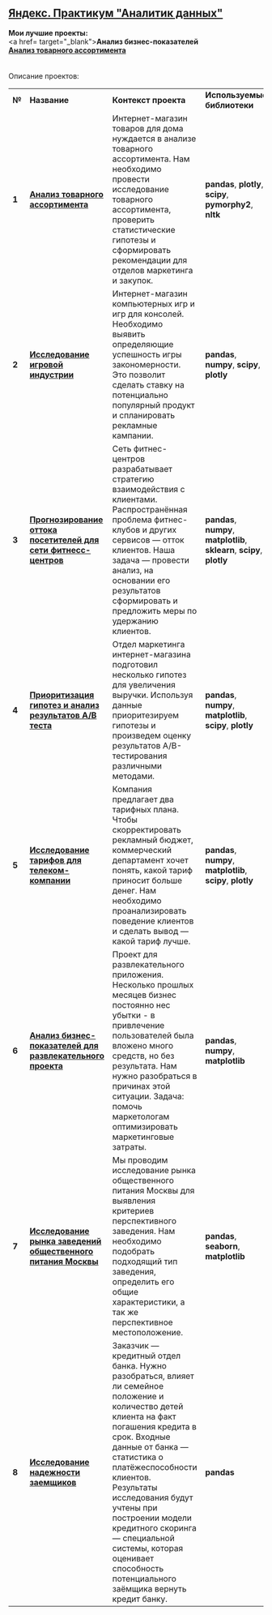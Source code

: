 ## <a href="https://praktikum.yandex.ru/data-analyst/" target="_blank"><b>Яндекс. Практикум "Аналитик данных"</b></a>


<b>Мои лучшие проекты:</b><br/>
<a href= target="_blank"><b>Анализ бизнес-показателей</b></a><br/>
<a href=https://nbviewer.org/github/IvanMirosh/Portfolio/blob/main/%D0%90%D0%BD%D0%B0%D0%BB%D0%B8%D0%B7%20%D1%82%D0%BE%D0%B2%D0%B0%D1%80%D0%BD%D0%BE%D0%B3%D0%BE%20%D0%B0%D1%81%D1%81%D0%BE%D1%80%D1%82%D0%B8%D0%BC%D0%B5%D0%BD%D1%82%D0%B0/%D0%90%D0%BD%D0%B0%D0%BB%D0%B8%D0%B7%20%D1%82%D0%BE%D0%B2%D0%B0%D1%80%D0%BD%D0%BE%D0%B3%D0%BE%20%D0%B0%D1%81%D1%81%D0%BE%D1%80%D1%82%D0%B8%D0%BC%D0%B5%D0%BD%D1%82%D0%B0.ipynb target="_blank"><b>Анализ товарного ассортимента</b></a>
<br/><br/><br/>
Описание проектов:

<table>
<tr>
<td><b>№</b></td>
<td><b>Название</b></td>
<td><b>Контекст проекта</b></td>
<td><b>Используемые библиотеки</b></td>
<tr>
<td><b>1</b></td>
<td><a href=https://nbviewer.org/github/IvanMirosh/Portfolio/blob/main/%D0%90%D0%BD%D0%B0%D0%BB%D0%B8%D0%B7%20%D1%82%D0%BE%D0%B2%D0%B0%D1%80%D0%BD%D0%BE%D0%B3%D0%BE%20%D0%B0%D1%81%D1%81%D0%BE%D1%80%D1%82%D0%B8%D0%BC%D0%B5%D0%BD%D1%82%D0%B0/%D0%90%D0%BD%D0%B0%D0%BB%D0%B8%D0%B7%20%D1%82%D0%BE%D0%B2%D0%B0%D1%80%D0%BD%D0%BE%D0%B3%D0%BE%20%D0%B0%D1%81%D1%81%D0%BE%D1%80%D1%82%D0%B8%D0%BC%D0%B5%D0%BD%D1%82%D0%B0.ipynb target="_blank"><b>Анализ товарного ассортимента</b></a></td>
<td>Интернет-магазин товаров для дома нуждается в анализе товарного ассортимента. Нам необходимо провести исследование товарного ассортимента, проверить статистические гипотезы и сформировать рекомендации для отделов маркетинга и закупок. </td>
<td><b>pandas</b>, <b>plotly</b>, <b>scipy</b>, <b>pymorphy2</b>, <b>nltk</b></td>
<tr>
<td> <b>2</b></td>
<td><a href=https://nbviewer.org/github/IvanMirosh/Portfolio/blob/main/%D0%98%D1%81%D1%81%D0%BB%D0%B5%D0%B4%D0%BE%D0%B2%D0%B0%D0%BD%D0%B8%D0%B5%20%D0%B8%D0%B3%D1%80%D0%BE%D0%B2%D0%BE%D0%B9%20%D0%B8%D0%BD%D0%B4%D1%83%D1%81%D1%82%D1%80%D0%B8%D0%B8/%D0%90%D0%BD%D0%B0%D0%BB%D0%B8%D0%B7%20%D0%B8%D0%B3%D1%80%D0%BE%D0%B2%D0%BE%D0%B3%D0%BE%20%D1%80%D1%8B%D0%BD%D0%BA%D0%B0.ipynb target="_blank"><b>Исследование игровой индустрии</b></a></td>
<td>Интернет-магазин компьютерных игр и игр для консолей. Необходимо выявить определяющие успешность игры закономерности. Это позволит сделать ставку на потенциально популярный продукт и спланировать рекламные кампании. </td>
<td><b>pandas</b>, <b>numpy</b>, <b>scipy</b>, <b>plotly</b></td>
<tr>
<td> <b>3</b></td>
<td><a href= target="_blank"><b>Прогнозирование оттока посетителей для сети фитнесс-центров</b></a></td>
<td>Сеть фитнес-центров разрабатывает стратегию взаимодействия с клиентами. Распространённая проблема фитнес-клубов и других сервисов — отток клиентов.
Наша задача — провести анализ, на основании его результатов сформировать и предложить меры по удержанию клиентов.</td>
<td><b>pandas</b>, <b>numpy</b>, <b>matplotlib</b>, <b>sklearn</b>, <b>scipy</b>, <b>plotly</b></td>
<tr>
<td> <b>4</b></td>
<td><a href= target="_blank"><b>Приоритизация гипотез и анализ результатов А/В теста</b></td>
<td>Отдел маркетинга интернет-магазина подготовил несколько гипотез для увеличения выручки. Используя данные приоритезируем гипотезы и произведем оценку результатов A/B-тестирования различными методами.</td>
<td><b>pandas</b>, <b>numpy</b>, <b>matplotlib</b>, <b>scipy</b>, <b>plotly</b></td>
<tr>
<td> <b>5</b></td>
<td><a href=https://nbviewer.org/github/IvanMirosh/Portfolio/blob/main/%D0%98%D1%81%D1%81%D0%BB%D0%B5%D0%B4%D0%BE%D0%B2%D0%B0%D0%BD%D0%B8%D0%B5%20%D1%82%D0%B0%D1%80%D0%B8%D1%84%D0%BE%D0%B2%20%D0%B4%D0%BB%D1%8F%20%D1%82%D0%B5%D0%BB%D0%B5%D0%BA%D0%BE%D0%BC-%D0%BA%D0%BE%D0%BC%D0%BF%D0%B0%D0%BD%D0%B8%D0%B8/%D0%90%D0%BD%D0%B0%D0%BB%D0%B8%D0%B7%20%D1%82%D0%B0%D1%80%D0%B8%D1%84%D0%BE%D0%B2%20%D0%B4%D0%BB%D1%8F%20%D0%A2%D0%B5%D0%BB%D0%B5%D0%BA%D0%BE%D0%BC-%D0%BA%D0%BE%D0%BC%D0%BF%D0%B0%D0%BD%D0%B8%D0%B8.ipynb target="_blank"><b>Исследование тарифов для телеком-компании</b></a></td>
<td>Компания предлагает два тарифных плана. Чтобы скорректировать рекламный бюджет, коммерческий департамент хочет понять, какой тариф приносит больше денег. Нам необходимо проанализировать поведение клиентов и сделать вывод — какой тариф лучше.</td>
<td><b>pandas</b>, <b>numpy</b>, <b>matplotlib</b>, <b>scipy</b>, <b>plotly</b></td>
<tr>
<td> <b>6</b></td>
<td><a href= target="_blank"><b>Анализ бизнес-показателей для развлекательного проекта</b></a></td>
<td>Проект для развлекательного приложения. Несколько прошлых месяцев бизнес постоянно нес убытки - в привлечение пользователей была вложено много средств, но без результата. Нам нужно разобраться в причинах этой ситуации. Задача: помочь маркетологам оптимизировать маркетинговые затраты.
<td><b>pandas</b>, <b>numpy</b>, <b>matplotlib</b></td>
<tr>
<td> <b>7</b></td>
<td><a href= target="_blank"><b>Исследование рынка заведений общественного питания Москвы</b></a></td>
<td>Мы проводим исследование рынка общественного питания Москвы для выявления критериев перспективного заведения. Нам необходимо подобрать подходящий тип заведения, определить его общие характеристики, а так же перспективное местоположение.</td>
<td><b>pandas</b>, <b>seaborn</b>, <b>matplotlib</b></td>
<tr>
<td> <b>8</b></td>
<td><a href= target="_blank"><b>Исследование надежности заемщиков</b></a></td>
<td>Заказчик — кредитный отдел банка. Нужно разобраться, влияет ли семейное положение и количество детей клиента на факт погашения кредита в срок. Входные данные от банка — статистика о платёжеспособности клиентов. Результаты исследования будут учтены при построении модели кредитного скоринга — специальной системы, которая оценивает способность потенциального заёмщика вернуть кредит банку.</td>
<td><b>pandas</b></td>
</table>
<br/><br/>
